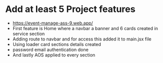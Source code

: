# Add at least 5 Project features
- https://event-manage-ass-9.web.app/ 
- First feature is Home where a navbar a banner and 6 cards created in service section
- Adding route to navbar and for access this added it to main.jsx file
- Using loader card sections details created
- password email authentication done
- And lastly AOS applied to every section

